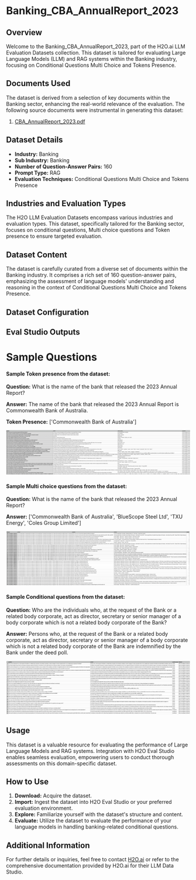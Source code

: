 # Banking_CBA_AnnualReport_2023

## Overview
Welcome to the Banking_CBA_AnnualReport_2023, part of the H2O.ai LLM Evaluation Datasets collection. This dataset is tailored for evaluating Large Language Models (LLM) and RAG systems within the Banking industry, focusing on Conditional Questions Multi Choice and Tokens Presence.

## Documents Used
The dataset is derived from a selection of key documents within the Banking sector, enhancing the real-world relevance of the evaluation. The following source documents were instrumental in generating this dataset:
1. [CBA_AnnualReport_2023.pdf](https://github.com/h2oai/h2o-evals/blob/main/Banking_CBA_AnnualReport_2023/used_documents/CBA_AnnualReport_2023.pdf)

## Dataset Details
- **Industry:** Banking
- **Sub Industry:** Banking
- **Number of Question-Answer Pairs:** 160
- **Prompt Type:** RAG
- **Evaluation Techniques:** Conditional Questions Multi Choice and Tokens Presence

## Industries and Evaluation Types
The H2O LLM Evaluation Datasets encompass various industries and evaluation types. This dataset, specifically tailored for the Banking sector, focuses on conditional questions, Multi choice questions and Token presence to ensure targeted evaluation.

## Dataset Content
The dataset is carefully curated from a diverse set of documents within the Banking industry. It comprises a rich set of 160 question-answer pairs, emphasizing the assessment of language models' understanding and reasoning in the context of Conditional Questions Multi Choice and Tokens Presence.

## Dataset Configuration

## Eval Studio Outputs

# Sample Questions

#### Sample Token presence from the dataset:

**Question:** What is the name of the bank that released the 2023 Annual Report?

**Answer:** The name of the bank that released the 2023 Annual Report is Commonwealth Bank of Australia.

**Token Presence:** ['Commonwealth Bank of Australia']

![token_presence_image](https://github.com/h2oai/h2o-evals/blob/main/Banking_CBA_AnnualReport_2023/screenshots/tokens_present.png)

#### Sample Multi choice questions from the dataset:

**Question:** What is the name of the bank that released the 2023 Annual Report?

**Answer:** ['Commonwealth Bank of Australia', 'BlueScope Steel Ltd', 'TXU Energy', 'Coles Group Limited']

![multi_choice_question_image](https://github.com/h2oai/h2o-evals/blob/main/Banking_CBA_AnnualReport_2023/screenshots/multi_choice.png)

#### Sample Conditional questions from the dataset:

**Question:** Who are the individuals who, at the request of the Bank or a related body corporate, act as director, secretary or senior manager of a body corporate which is not a related body corporate of the Bank?

**Answer:** Persons who, at the request of the Bank or a related body corporate, act as director, secretary or senior manager of a body corporate which is not a related body corporate of the Bank are indemnified by the Bank under the deed poll.

![conditional_question_image](https://github.com/h2oai/h2o-evals/blob/main/Banking_CBA_AnnualReport_2023/screenshots/question_type.png)

## Usage

This dataset is a valuable resource for evaluating the performance of Large Language Models and RAG systems. Integration with H2O Eval Studio enables seamless evaluation, empowering users to conduct thorough assessments on this domain-specific dataset.

## How to Use

1. **Download:** Acquire the dataset.
2. **Import:** Ingest the dataset into H2O Eval Studio or your preferred evaluation environment.
3. **Explore:** Familiarize yourself with the dataset's structure and content.
4. **Evaluate:** Utilize the dataset to evaluate the performance of your language models in handling banking-related conditional questions.

## Additional Information

For further details or inquiries, feel free to contact [H2O.ai](https://www.h2o.ai/) or refer to the comprehensive documentation provided by H2O.ai for their LLM Data Studio.

